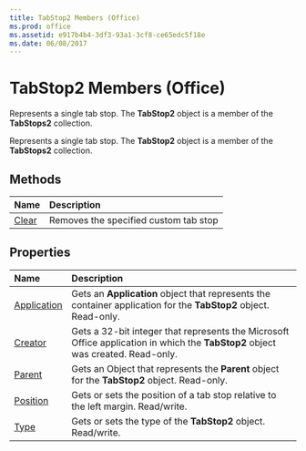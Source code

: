 ```yaml
---
title: TabStop2 Members (Office)
ms.prod: office
ms.assetid: e917b4b4-3df3-93a1-3cf8-ce65edc5f18e
ms.date: 06/08/2017
---
```



# TabStop2 Members (Office)
Represents a single tab stop. The **TabStop2** object is a member of the **TabStops2** collection.

Represents a single tab stop. The **TabStop2** object is a member of the **TabStops2** collection.


## Methods



|**Name**|**Description**|
|:-----|:-----|
|[Clear](tabstop2-clear-method-office.md)|Removes the specified custom tab stop|

## Properties



|**Name**|**Description**|
|:-----|:-----|
|[Application](tabstop2-application-property-office.md)|Gets an **Application** object that represents the container application for the **TabStop2** object. Read-only.|
|[Creator](tabstop2-creator-property-office.md)|Gets a 32-bit integer that represents the Microsoft Office application in which the **TabStop2** object was created. Read-only.|
|[Parent](tabstop2-parent-property-office.md)|Gets an Object that represents the **Parent** object for the **TabStop2** object. Read-only.|
|[Position](tabstop2-position-property-office.md)|Gets or sets the position of a tab stop relative to the left margin. Read/write.|
|[Type](tabstop2-type-property-office.md)|Gets or sets the type of the **TabStop2** object. Read/write.|

